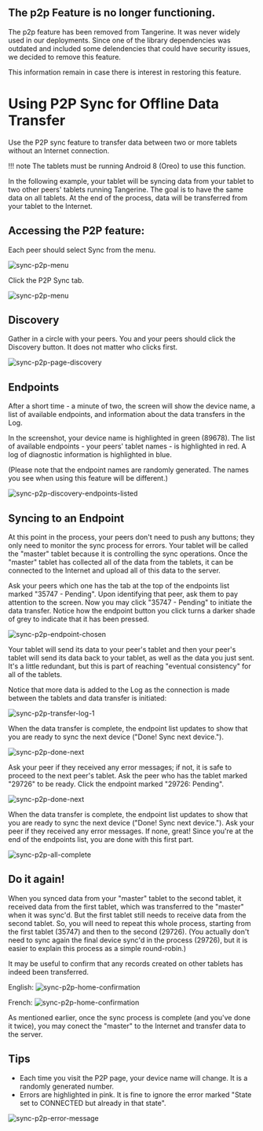 ## The p2p Feature is no longer functioning.

The p2p feature has been removed from Tangerine. It was never widely used in our deployments. Since one of the 
library dependencies was outdated and included some delendencies that could have security issues, we decided to remove this feature.

This information remain in case there is interest in restoring this feature.

# Using P2P Sync for Offline Data Transfer

Use the P2P sync feature to transfer data between two or more tablets without an Internet connection.

!!! note 
    The tablets must be running Android 8 (Oreo) to use this function. 

In the following example, your tablet will be syncing data from your tablet to two other peers' tablets running Tangerine. The goal is to have the same data on all tablets. At the end of the process, data will be transferred from your tablet to the Internet.

## Accessing the P2P feature:
Each peer should select Sync from the menu.

![sync-p2p-menu](./images/sync-p2p-tangy-menu-sync.jpg) 

Click the P2P Sync tab.

![sync-p2p-menu](./images/sync-p2p-p2p-sync-page.jpg) 

## Discovery

Gather in a circle with your peers. You and your peers should click the Discovery button. It does not matter who clicks first. 

![sync-p2p-page-discovery](./images/sync-p2p-discovery-button.jpg)

## Endpoints

After a short time - a minute of two, the screen will show the device name, a list of available endpoints, and information about the data transfers in the Log. 

In the screenshot, your device name is highlighted in green (89678). The list of available endpoints - your peers' tablet names - is highlighted in red. A log of diagnostic information is highlighted in blue.

(Please note that the endpoint names are randomly generated. The names you see when using this feature will be different.)

![sync-p2p-discovery-endpoints-listed](./images/sync-p2p-discovery-endpoints-listed.jpg)

## Syncing to an Endpoint

At this point in the process, your peers don't need to push any buttons; they only need to monitor the sync process for errors. Your tablet will be called the "master" tablet because it is controlling the sync operations. Once the "master" tablet has collected all of the data from the tablets, it can be connected to the Internet and upload all of this data to the server.

Ask your peers which one has the tab at the top of the endpoints list marked "35747 - Pending". Upon identifying that peer, ask them to pay attention to the screen. Now you may click "35747 - Pending" to initiate the data transfer. Notice how the endpoint button you click turns a darker shade of grey to indicate that it has been pressed.

![sync-p2p-endpoint-chosen](./images/sync-p2p-endpoint-chosen.jpg)

Your tablet will send its data to your peer's tablet and then your peer's tablet will send its data back to your tablet, as well as the data you just sent. It's a little redundant, but this is part of reaching "eventual consistency" for all of the tablets. 

Notice that more data is added to the Log as the connection is made between the tablets and data transfer is initiated:

![sync-p2p-transfer-log-1](./images/sync-p2p-transfer-log-1.jpg)

When the data transfer is complete, the endpoint list updates to show that you are ready to sync the next device ("Done! Sync next device.").  

![sync-p2p-done-next](./images/sync-p2p-done-next.jpg)

Ask your peer if they received any error messages; if not, it is safe to proceed to the next peer's tablet. Ask the peer who has the tablet marked "29726" to be ready. Click the endpoint marked "29726: Pending".

![sync-p2p-done-next](./images/sync-p2p-device-2-selected.jpg)

When the data transfer is complete, the endpoint list updates to show that you are ready to sync the next device ("Done! Sync next device."). Ask your peer if they received any error messages. If none, great! Since you're at the end of the endpoints list, you are done with this first part.

![sync-p2p-all-complete](./images/sync-p2p-all-complete.jpg)

## Do it again!

When you synced data from your "master" tablet to the second tablet, it received data from the first tablet, which was transferred to the "master" when it was sync'd. But the first tablet still needs to receive data from the second tablet. So, you will need to repeat this whole process, starting from the first tablet (35747) and then to the second (29726). (You actually don't need to sync again the final device sync'd in the process (29726), but it is easier to explain this process as a simple round-robin.) 

It may be useful to confirm that any records created on other tablets has indeed been transferred. 

English:
![sync-p2p-home-confirmation](./images/sync-p2p-home-confirmation.jpg)

French: 
![sync-p2p-home-confirmation](./images/sync-p2p-home-confirmation-fr.jpg)

As mentioned earlier, once the sync process is complete (and you've done it twice), you may conect the "master" to the Internet and transfer data to the server.

## Tips
- Each time you visit the P2P page, your device name will change. It is a randomly generated number.
- Errors are highlighted in pink. It is fine to ignore the error marked "State set to CONNECTED but already in that state".  

![sync-p2p-error-message](./images/sync-p2p-error-message.jpg)




